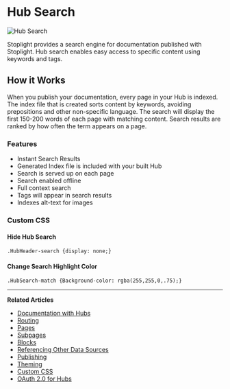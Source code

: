 # Hub Search 

![Hub Search](https://github.com/stoplightio/docs/blob/develop/assets/imagesv2/Hub%20Search.png?raw=true)

Stoplight provides a search engine for documentation published with Stoplight. Hub search enables easy access to specific content using keywords and tags. 

## How it Works 
When you publish your documentation, every page in your Hub is indexed. The index file that is created sorts content by keywords, avoiding prepositions and other non-specific language. The search will display the first 150-200 words of each page with matching content. Search results are ranked by how often the term appears on a page.

### Features 
- Instant Search Results 
- Generated Index file is included with your built Hub 
- Search is served up on each page 
- Search enabled offline 
- Full context search 
- Tags will appear in search results 
- Indexes alt-text for images

### Custom CSS 

#### Hide Hub Search 
```.HubHeader-search {display: none;}```

#### Change Search Highlight Color 
```.HubSearch-match {Background-color: rgba(255,255,0,.75);}```

---
**Related Articles**
- [Documentation with Hubs](/documentation/introduction)
- [Routing](/documentation/getting-started/routing)
- [Pages](/documentation/getting-started/pages)
- [Subpages](/documentation/getting-started/subpages)
- [Blocks](/documentation/blocks)
- [Referencing Other Data Sources](/documentation/referencing-other-data-sources)
- [Publishing](/documentation/publishing)
- [Theming](/documentation/design/theming)
- [Custom CSS](/documentation/design/custom-css)
- [OAuth 2.0 for Hubs](/documentation/authorizations/oauth-hubs)
